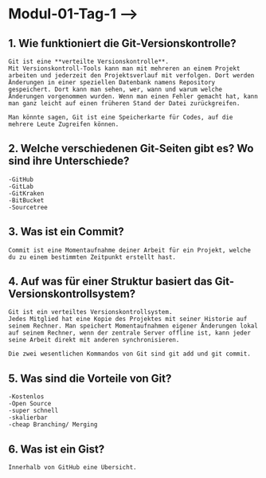 # Modul-01-Tag-1 -->

## 1. Wie funktioniert die Git-Versionskontrolle?

    Git ist eine **verteilte Versionskontrolle**. 
    Mit Versionskontroll-Tools kann man mit mehreren an einem Projekt arbeiten und jederzeit den Projektsverlauf mit verfolgen. Dort werden Änderungen in einer speziellen Datenbank namens Repository gespeichert. Dort kann man sehen, wer, wann und warum welche Änderungen vorgenommen wurden. Wenn man einen Fehler gemacht hat, kann man ganz leicht auf einen früheren Stand der Datei zurückgreifen.

    Man könnte sagen, Git ist eine Speicherkarte für Codes, auf die mehrere Leute Zugreifen können.

## 2. Welche verschiedenen Git-Seiten gibt es? Wo sind ihre Unterschiede?

    -GitHub
    -GitLab
    -GitKraken
    -BitBucket
    -Sourcetree

## 3. Was ist ein Commit?

    Commit ist eine Momentaufnahme deiner Arbeit für ein Projekt, welche du zu einem bestimmten Zeitpunkt erstellt hast.

## 4. Auf was für einer Struktur basiert das Git-Versionskontrollsystem?
    
    Git ist ein verteiltes Versionskontrollsystem.
    Jedes Mitglied hat eine Kopie des Projektes mit seiner Historie auf seinem Rechner. Man speichert Momentaufnahmen eigener Änderungen lokal auf seinem Rechner, wenn der zentrale Server offline ist, kann jeder seine Arbeit direkt mit anderen synchronisieren.

    Die zwei wesentlichen Kommandos von Git sind git add und git commit.

## 5. Was sind die Vorteile von Git?

    -Kostenlos
    -Open Source
    -super schnell
    -skalierbar
    -cheap Branching/ Merging

## 6. Was ist ein Gist?

    Innerhalb von GitHub eine Übersicht.